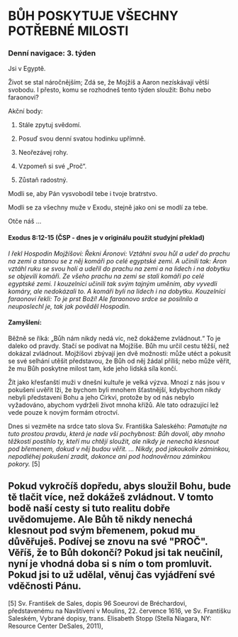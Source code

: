 # BŮH POSKYTUJE VŠECHNY POTŘEBNÉ MILOSTI

### Denní navigace: 3. týden

Jsi v Egyptě.

Život se stal náročnějším; Zdá se, že Mojžíš a Aaron nezískávají větší svobodu. I přesto, komu se rozhodneš tento týden sloužit: Bohu nebo faraonovi?

Akční body:
1. Stále zpytuj svědomí.

2. Posuď svou denní svatou hodinku upřímně.

3. Neořezávej rohy.

4. Vzpomeň si své „Proč“.


5. Zůstaň radostný.

Modli se, aby Pán vysvobodil tebe i tvoje bratrstvo.

Modli se za všechny muže v Exodu, stejně jako oni se modlí za tebe.

Otče náš …


#### Exodus 8:12-15 (ČSP - dnes je v originálu použit studyjní překlad)
*I řekl Hospodin Mojžíšovi: Řekni Áronovi: Vztáhni svou hůl a udeř do prachu na zemi a stanou se z něj komáři po celé egyptské zemi. A učinili tak: Áron vztáhl ruku se svou holí a udeřil do prachu na zemi a na lidech i na dobytku se objevili komáři. Ze všeho prachu na zemi se stali komáři po celé egyptské zemi. I kouzelníci učinili tak svým tajným uměním, aby vyvedli komáry, ale nedokázali to. A komáři byli na lidech i na dobytku. Kouzelníci faraonovi řekli: To je prst Boží! Ale faraonovo srdce se posilnilo a neuposlechl je, tak jak pověděl Hospodin.*

#### Zamyšlení:
Běžně se říká: „Bůh nám nikdy nedá víc, než dokážeme zvládnout.“ To je daleko od pravdy. Stačí se podívat na Mojžíše. Bůh mu určil cestu těžší, než dokázal zvládnout. Mojžíšovi zbývají jen dvě možnosti: může utéct a pokusit se své selhání utěšit představou, že Bůh od něj žádal příliš; nebo může věřit, že mu Bůh poskytne milost tam, kde jeho lidská síla končí.

Žít jako křesťanští muži v dnešní kultuře je velká výzva. Mnozí z nás jsou v pokušení uvěřit lži, že bychom byli mnohem šťastnější, kdybychom nikdy nebyli představeni Bohu a jeho Církvi, protože by od nás nebylo vyžadováno, abychom vydrželi život mnoha křížů. Ale tato odrazující lež vede pouze k novým formám otroctví.

Dnes si vezměte na srdce tato slova Sv. Františka Saleského:
*Pamatujte na tuto prostou pravdu, která je nade vší pochybnost: Bůh dovolí, aby mnoho těžkostí postihlo ty, kteří mu chtějí sloužit, ale nikdy je nenechá klesnout pod břemenem, dokud v něj budou věřit. ... Nikdy, pod jakoukoliv záminkou, nepodléhej pokušení zradit, dokonce ani pod hodnověrnou záminkou pokory.* [5]

Pokud vykročíš dopředu, abys sloužil Bohu, bude tě tlačit více, než dokážeš zvládnout. V tomto bodě naší cesty si tuto realitu dobře uvědomujeme. Ale Bůh tě nikdy nenechá klesnout pod svým břemenem, pokud mu důvěřuješ. Podívej se znovu na své "PROČ". Věříš, že to Bůh dokončí? Pokud jsi tak neučiníl, nyní je vhodná doba si s ním o tom promluvit. Pokud jsi to už udělal, věnuj čas vyjádření své vděčnosti Pánu.
-------------------------------------------------------------------------------
[5] Sv. František de Sales, dopis 96 Soeurovi de Bréchardovi, představenému na Navštívení v Moulins, 22. července 1616, ve Sv. Františku Saleském, Vybrané dopisy, trans. Elisabeth Stopp (Stella Niagara, NY: Resource Center DeSales, 2011),
